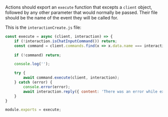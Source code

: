 Actions should export an `execute` function that excepts a `client` object, followed by any other parameter that would normally be passed.
Their file should be the name of the event they will be called for.

This is the `interactionCreate.js` file:

```javascript
const execute = async (client, interaction) => {
    if (!interaction.isChatInputCommand()) return;
    const command = client.commands.find(x => x.data.name === interaction.commandName);
	
    if (!command) return;

    console.log('');

	try {
		await command.execute(client, interaction);
	} catch (error) {
		console.error(error);
		await interaction.reply({ content: 'There was an error while executing this command!', ephemeral: true });
	}
}

module.exports = execute;

```
